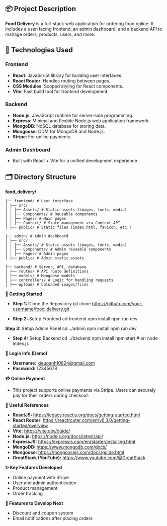 ## 📦 Project Description

**Food Delivery** is a full-stack web application for ordering food online. It includes a user-facing frontend, an admin dashboard, and a backend API to manage orders, products, users, and more.

## 🚀 Technologies Used

### Frontend
- **React**: JavaScript library for building user interfaces.
- **React Router**: Handles routing between pages.
- **CSS Modules**: Scoped styling for React components.
- **Vite**: Fast build tool for frontend development.

### Backend
- **Node.js**: JavaScript runtime for server-side programming.
- **Express**: Minimal and flexible Node.js web application framework.
- **MongoDB**: NoSQL database for storing data.
- **Mongoose**: ODM for MongoDB and Node.js.
- **Stripe**: For online payments.

### Admin Dashboard
- Built with React + Vite for a unified development experience

## 🗂 Directory Structure

**food_delivery/**
```
├── frontend/ # User interface
│ ├── src/
│ │ ├── Assets/ # Static assets (images, fonts, media)
│ │ ├── Components/ # Reusable components
│ │ ├── Pages/ # Main pages
│ │ ├── Context/ # State management via Context API
│ ├── public/ # Static files (index.html, favicon, etc.)

├── admin/ # Admin dashboard
│ ├── src/
│ │ ├── Assets/ # Static assets (images, fonts, media)
│ │ ├── Components/ # Admin reusable components
│ │ ├── Pages/ # Admin pages
│ ├── public/ # Admin static assets

├── backend/ # Server, API, database
│ ├── routes/ # API route definitions
│ ├── models/ # Mongoose models
│ ├── controllers/ # Logic for handling requests
│ ├── upload/ # Uploaded images/files
```
**🚀 Getting Started**

- **Step 1:** Clone the Repository
git clone https://github.com/your-username/food_delivery.git

- **Step 2:** Setup Frontend
cd frontend
npm install
npm run dev

**Step 3:** Setup Admin Panel
cd ../admin
npm install
npm run dev

- **Step 4:** Setup Backend
cd ../backend
npm install
npm start  # or: node index.js

**🔐 Login Info (Demo)**
- **Username:** kieuoanh10824@gmail.com
- **Password:** 12345678

**💳 Online Payment**
- This project supports online payments via Stripe. Users can securely pay for their orders during checkout.

**🔗 Useful References**
- **ReactJS:** https://legacy.reactjs.org/docs/getting-started.html
- **React Router**: https://reactrouter.com/en/v6.3.0/getting-started/overview
- **Vite:** https://vite.dev/guide/
- **Node.js:** https://nodejs.org/docs/latest/api/
- **ExpressJS:** https://expressjs.com/en/starter/installing.html
- **MongoDB:** https://www.mongodb.com/docs/
- **Mongoose:** https://mongoosejs.com/docs/guide.html
- **GreatStack (YouTube):** https://www.youtube.com/@GreatStack

**✨ Key Features Developed**
- Online payment with Stripe
- User and admin authentication
- Product management
- Order tracking

**📌 Features to Develop Next**
- Discount and coupon system
- Email notifications after placing orders
